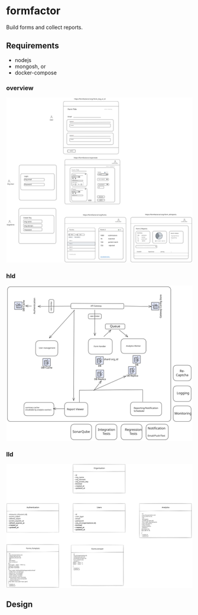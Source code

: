 # formfactor

Build forms and collect reports.

## Requirements

- nodejs
- mongosh, or
- docker-compose


### overview

![formfactor](./assets/formfactor.svg?raw=True)

### hld

![formfactor-hld](./assets/formfactor-hld.svg?raw=True)


### lld
![formfactor-lld](./assets/formfactor-lld.svg?raw=True)


## Design


